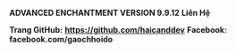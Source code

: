 **ADVANCED ENCHANTMENT VERSION 9.9.12**
__Liên Hệ__

**Trang GitHub:** __https://github.com/haicanddev__
**Facebook:** __facebook.com/gaochhoido__
